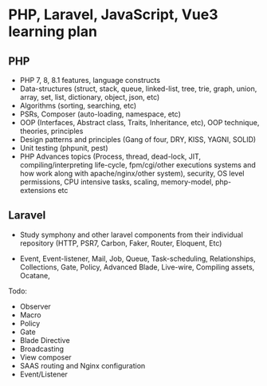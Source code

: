 # PHP, Laravel, JavaScript, Vue3 learning plan

## PHP

- PHP 7, 8, 8.1 features, language constructs
- Data-structures (struct, stack, queue, linked-list, tree, trie, graph, union, array, set, list, dictionary, object, json, etc)
- Algorithms (sorting, searching, etc)
- PSRs, Composer (auto-loading, namespace, etc)
- OOP (Interfaces, Abstract class, Traits, Inheritance, etc), OOP technique, theories, principles
- Design patterns and principles (Gang of four, DRY, KISS, YAGNI, SOLID)
- Unit testing (phpunit, pest)
- PHP Advances topics (Process, thread, dead-lock, JIT, compiling/interpreting life-cycle, fpm/cgi/other executions systems and how work along with apache/nginx/other system), security, OS level permissions, CPU intensive tasks, scaling, memory-model, php-extensions etc

## Laravel

- Study symphony and other laravel components from their individual repository (HTTP, PSR7, Carbon, Faker, Router, Eloquent, Etc)

- Event, Event-listener, Mail, Job, Queue, Task-scheduling, Relationships, Collections, Gate, Policy, Advanced Blade, Live-wire, Compiling assets, Ocatane,


Todo:

- Observer
- Macro
- Policy
- Gate
- Blade Directive
- Broadcasting
- View composer
- SAAS routing and Nginx configuration
- Event/Listener
